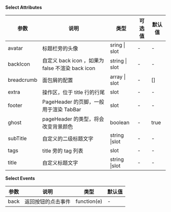 **Select Attributes**

| 参数                | 说明                                                         | 类型     | 可选值                                                       | 默认值   |
| ------------------- | ------------------------------------------------------------ | -------- | ------------------------------------------------------------ | -------- |
| avatar          | 标题栏旁的头像 | sring \| slot | -                                                            | -  |
| backIcon | 自定义 back icon ，如果为 false 不渲染 back icon | string \| slot | -                                         | -     |
| breadcrumb | 面包屑的配置 | array \| slot | - | [] |
| extra | 操作区，位于 title 行的行尾 | slot | - | - |
| footer | PageHeader 的页脚，一般用于渲染 TabBar | slot | - | - |
| ghost | pageHeader 的类型，将会改变背景颜色 | boolean | - | true |
| subTitle | 自定义的二级标题文字 | string \|slot | - | - |
| tags | title 旁的 tag 列表 | slot | - | - |
| title | 自定义标题文字 | string \|slot | - | - |

**Select Events**

| 参数 | 说明               | 类型        | 默认值 |
| ---- | ------------------ | ----------- | ------ |
| back | 返回按钮的点击事件 | function(e) | -      |

